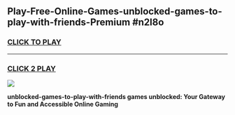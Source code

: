 
## Play-Free-Online-Games-unblocked-games-to-play-with-friends-Premium #n2l8o
<h3>
<a href="https://premium.freeplayer.one?title=unblocked-games-to-play-with-friends&ref=8M">CLICK TO PLAY</a></h3>
<hr>

<h3>
<a href="https://premium.freeplayer.one?title=unblocked-games-to-play-with-friends&ref=8M">CLICK 2 PLAY</a>
  
</h3>

<a href="https://premium.freeplayer.one?title=unblocked-games-to-play-with-friends&ref=8M"><img src="https://clearcache.store/games.png"></a>


**unblocked-games-to-play-with-friends games unblocked: Your Gateway to Fun and Accessible Online Gaming**
